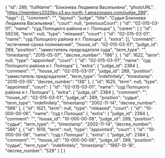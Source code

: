 {
    "id": 289,
    "fullName": "Близнева Людмила Васильевна",
    "photoURL": "https://members2020by.s3.eu-north-1.amazonaws.com/judge_289",
    "tags": [],
    "comment": "",
    "layout": "judge",
    "title": "Судья Близнева Людмила Васильевна",
    "court": null,
    "previousCourt": {
        "id": "02-015-03-01",
        "name": "суд Полоцкого района и г. Полоцка"
    },
    "career": [
        {
            "id": 59236,
            "term": null,
            "type": "released",
            "court": {
                "id": "02-015-03-01",
                "name": "суд Полоцкого района и г. Полоцка"
            },
            "extra": [],
            "comment": "истечение срока полномочий",
            "house_id": "02-015-03-01",
            "judge_id": 289,
            "position": "заместитель председателя суда",
            "term_type": "",
            "timestamp": "2015-05-07",
            "decree_number": "196"
        },
        {
            "id": 1622,
            "term": null,
            "type": "appointed",
            "court": {
                "id": "02-015-03-01",
                "name": "суд Полоцкого района и г. Полоцка"
            },
            "extra": {
                "judge_id": 2384
            },
            "comment": "",
            "house_id": "02-015-03-01",
            "judge_id": 289,
            "position": "заместитель председателя",
            "term_type": "indefinitely",
            "timestamp": "2010-03-05",
            "decree_number": "138"
        },
        {
            "id": 1620,
            "term": null,
            "type": "appointed",
            "court": {
                "id": "02-015-03-01",
                "name": "суд Полоцкого района и г. Полоцка"
            },
            "extra": {
                "judge_id": 2384
            },
            "comment": "",
            "house_id": "02-015-03-01",
            "judge_id": 289,
            "position": "судья",
            "term_type": "indefinitely",
            "timestamp": "2002-11-14",
            "decree_number": "566"
        },
        {
            "id": 1621,
            "term": null,
            "type": "released",
            "court": {
                "id": "10-000-00-06",
                "name": "суд г.Полоцка"
            },
            "extra": {
                "judge_id": 2384
            },
            "comment": "",
            "house_id": "10-000-00-06",
            "judge_id": 289,
            "position": "судья",
            "term_type": "",
            "timestamp": "2002-11-14",
            "decree_number": "566"
        },
        {
            "id": 1619,
            "term": null,
            "type": "appointed",
            "court": {
                "id": "10-000-00-06",
                "name": "суд г.Полоцка"
            },
            "extra": {
                "judge_id": 2384
            },
            "comment": "",
            "house_id": "10-000-00-06",
            "judge_id": 289,
            "position": "судья",
            "term_type": "indefinitely",
            "timestamp": "1997-10-16",
            "decree_number": "529"
        }
    ]
}